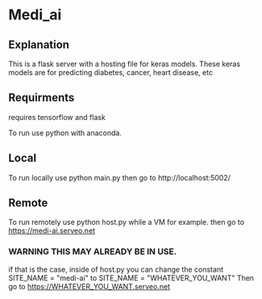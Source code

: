# Medi_ai

## Explanation
This is a flask server with a hosting file for keras models.
These keras models are for predicting diabetes, cancer, heart disease, etc

## Requirments
requires tensorflow and flask

To run use python with anaconda.

## Local
To run locally use python main.py
then go to http://localhost:5002/

## Remote
To run remotely use python host.py while a VM for example.
then go to https://medi-ai.serveo.net

### WARNING THIS MAY ALREADY BE IN USE. 
if that is the case, inside of host.py you can change the constant SITE_NAME = "medi-ai" to SITE_NAME = "WHATEVER_YOU_WANT"
Then go to https://WHATEVER_YOU_WANT.serveo.net
